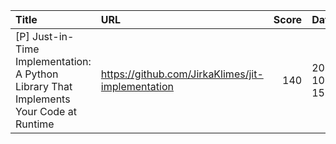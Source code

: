 | Title                                                                                  | URL                                               |   Score | Date                |
|:---------------------------------------------------------------------------------------|:--------------------------------------------------|--------:|:--------------------|
| [P] Just-in-Time Implementation: A Python Library That Implements Your Code at Runtime | https://github.com/JirkaKlimes/jit-implementation |     140 | 2024-10-02 15:44:38 |